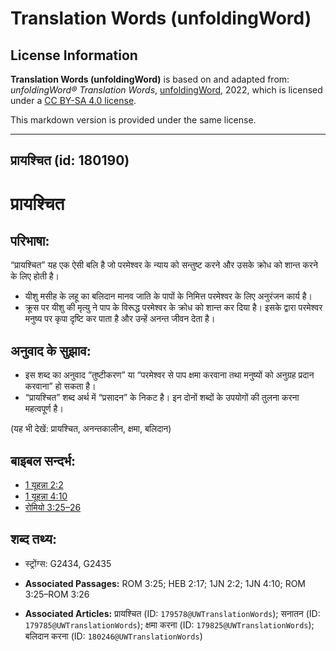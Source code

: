 # Translation Words (unfoldingWord)

## License Information

**Translation Words (unfoldingWord)** is based on and adapted from: _unfoldingWord® Translation Words_, [unfoldingWord](https://unfoldingword.org/utw), 2022, which is licensed under a [CC BY-SA 4.0 license](https://creativecommons.org/licenses/by-sa/4.0/legalcode.en).

This markdown version is provided under the same license.



--------------------------------

## प्रायश्चित (id: 180190)

प्रायश्चित
==========

परिभाषा:
--------

“प्रायश्चित” यह एक ऐसी बलि है जो परमेश्वर के न्याय को सन्तुष्ट करने और उसके क्रोध को शान्त करने के लिए होती है।

* यीशु मसीह के लहू का बलिदान मानव जाति के पापों के निमित्त परमेश्वर के लिए अनुरंजन कार्य है।
* क्रूस पर यीशु की मृत्यु ने पाप के विरूद्ध परमेश्वर के क्रोध को शान्त कर दिया है। इसके द्वारा परमेश्वर मनुष्य पर कृपा दृष्टि कर पाता है और उन्हें अनन्त जीवन देता है।

अनुवाद के सुझाव:
----------------

* इस शब्द का अनुवाद “तुष्टीकरण” या “परमेश्वर से पाप क्षमा करवाना तथा मनुष्यों को अनुग्रह प्रदान करवाना” हो सकता है।
* “प्रायश्चित” शब्द अर्थ में “प्रसादन” के निकट है। इन दोनों शब्दों के उपयोगों की तुलना करना महत्वपूर्ण है।

(यह भी देखें: प्रायश्चित, अनन्तकालीन, क्षमा, बलिदान)

बाइबल सन्दर्भ:
--------------

* [1 यूहन्ना 2:2](https://ref.ly/1John0:0)
* [1 यूहन्ना 4:10](https://ref.ly/1John0:0)
* [रोमियो 3:25–26](https://ref.ly/Rom3:25-Rom3:26)

शब्द तथ्य:
----------

* स्ट्रोंग्स: G2434, G2435

* **Associated Passages:** ROM 3:25; HEB 2:17; 1JN 2:2; 1JN 4:10; ROM 3:25–ROM 3:26
* **Associated Articles:** प्रायश्चित (ID: `179578@UWTranslationWords`); सनातन (ID: `179785@UWTranslationWords`); क्षमा करना (ID: `179825@UWTranslationWords`); बलिदान करना (ID: `180246@UWTranslationWords`)

